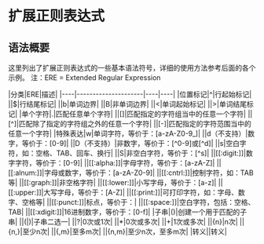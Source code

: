 # 扩展正则表达式

## 语法概要

这里列出了扩展正则表达式的一些基本语法符号，详细的使用方法参考后面的各个示例。
注：ERE = Extended Regular Expression

|分类|ERE|描述|
|----|---------------------|----|----|
|位置标记|^|行起始标记|
||$|行结尾标记|
||b|单词边界|
||B|非单词边界|
||<|单词起始标记|
||>|单词结尾标记|
|单个字符|.|匹配任意单个字符|
||[]|匹配指定的字符组当中的任意一个字符|
||[^]|匹配除了指定的字符组之外的任意一个字符|
||[-]|匹配指定的字符范围当中的任意一个字符|
|特殊表达|w|单词字符，等价于：[a-zA-Z0-9_]|
||d（不支持）|数字，等价于：[0-9]|
||D（不支持）|非数字，等价于：[^0-9]或[^d]|
||s|空白字符，如：空格、TAB、回车、换行|
||S|非空白字符，等价于：[^s]|
||[[:digit:]]|数字字符，等价于：[0-9]|
||[[:alpha:]]|字母字符，等价于：[a-zA-Z]|
||[[:alnum:]]|字母或数字，等价于：[a-zA-Z0-9]|
||[[:cntrl:]]|控制字符，如：TAB等|
||[[:graph:]]|非空格字符|
||[[:lower:]]|小写字母，等价于：[a-z]|
||[[:upper:]]|大写字母，等价于：[A-Z]|
||[[:print:]]|可打印字符，如：字母、数字、空格等|
||[[:punct:]]|标点，等价于：|
||[[:space:]]|空白字符，包括：空格、TAB|
||[[:xdigit:]]|16进制数字，等价于：[0-f]|
|子串|()|创建一个用于匹配的子串|
||(&#124;)|子串二选一|
||?|0次或1次|
||*|0次或多次|
||+|1次或多次|
||{n}|n次|
||{n,}|至少n次|
||{,m}|至多m次|
||{n,m}|至少n次，至多m次|
|转义|\|转义|
